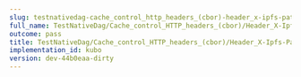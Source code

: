 ```yaml
---
slug: testnativedag-cache_control_http_headers_(cbor)-header_x-ipfs-path
full_name: TestNativeDag/Cache_control_HTTP_headers_(cbor)/Header_X-Ipfs-Path
outcome: pass
title: TestNativeDag/Cache_control_HTTP_headers_(cbor)/Header_X-Ipfs-Path
implementation_id: kubo
version: dev-44b0eaa-dirty
---
```


